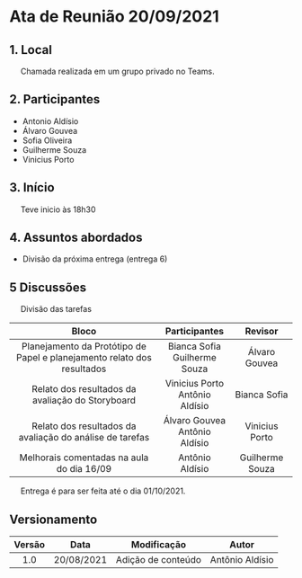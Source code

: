 # Ata de Reunião 20/09/2021

## 1. Local
<p style="text-indent: 20px; align = "justify">
Chamada realizada em um grupo privado no Teams.
</p>


## 2. Participantes
- Antonio Aldísio
- Álvaro  Gouvea 
- Sofia  Oliveira
- Guilherme  Souza
- Vinicius Porto


## 3. Início
<p style="text-indent: 20px; align = "justify">
Teve inicio às 18h30
</p>

## 4. Assuntos abordados

- Divisão da próxima entrega (entrega 6)


## 5 Discussões

<p style="text-indent: 20px; align = "justify">
Divisão das tarefas
</p>

<center>

| Bloco | Participantes| Revisor |
|:--:|:--:|:--:|
|Planejamento da Protótipo de Papel e planejamento relato dos resultados| Bianca Sofia <br> Guilherme Souza  | Álvaro  Gouvea|
|Relato dos resultados da avaliação do Storyboard| Vinicius Porto <br> Antônio Aldísio| Bianca Sofia|
|Relato dos resultados da avaliação do análise de tarefas| Álvaro  Gouvea <br> Antônio Aldísio| Vinicius Porto |
| Melhorais comentadas na aula do dia 16/09 |  Antônio Aldísio | Guilherme Souza|



</center>


<p style="text-indent: 20px; align = "justify">
Entrega é para ser feita até o dia 01/10/2021.
</p>



## Versionamento
<center>

| Versão | Data | Modificação | Autor |
|:--:|:--:|:--:|:--:|
| 1.0  | 20/08/2021 | Adição de conteúdo | Antônio Aldísio |


</center>